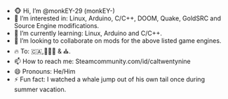 - 🐵 Hi, I’m @monkEY-29 (monkEY-)
- 👀 I’m interested in: Linux, Arduino, C/C++, DOOM, Quake, GoldSRC and Source Engine modifications.
- 🌱 I’m currently learning: Linux, Arduino and C/C++. 
- 💞️ I’m looking to collaborate on mods for the above listed game engines.
- 🔥 To: 🇨🇦,👮🏻‍♂️ & ⛪.
- 📫 How to reach me: Steamcommunity.com/id/caltwentynine
- 😄 Pronouns: He/Him
- ⚡ Fun fact: I watched a whale jump out of his own tail once during summer vacation.

<!---
monkEY-29/monkEY-29 is a ✨ special ✨ repository because its `README.md` (this file) appears on your GitHub profile.
You can click the Preview link to take a look at your changes.
--->
